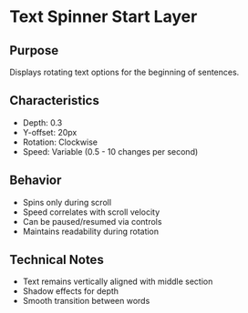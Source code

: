 # Text Spinner Start Layer

## Purpose
Displays rotating text options for the beginning of sentences.

## Characteristics
- Depth: 0.3
- Y-offset: 20px
- Rotation: Clockwise
- Speed: Variable (0.5 - 10 changes per second)

## Behavior
- Spins only during scroll
- Speed correlates with scroll velocity
- Can be paused/resumed via controls
- Maintains readability during rotation

## Technical Notes
- Text remains vertically aligned with middle section
- Shadow effects for depth
- Smooth transition between words 